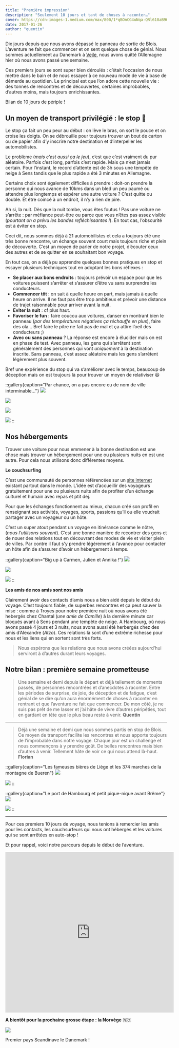 ```yaml
---
title: "Première impression"
description: "Seulement 10 jours et tant de choses à raconter…"
cover: https://cdn-images-1.medium.com/max/800/1*qBOnCG4uNqa-QRl618aB9Q.jpeg
date: 2017-01-26
author: "quentin"
---
```


Dix jours depuis que nous avons dépassé le panneau de sortie de Blois. L’aventure ne fait que commencer et on sent quelque chose de génial. Nous sommes actuellement au Danemark à [Vejle](https://www.google.dk/maps/place/Vejle/@55.7147061,9.373829,11z/data=!3m1!4b1!4m5!3m4!1s0x464c825188b5ada1:0xcc294fc2313d5510!8m2!3d55.7113112!4d9.5363541), nous avons quitté l’Allemagne hier où nous avons passé une semaine.

Ces premiers jours se sont super bien déroulés : c’était l’occasion de nous mettre dans le bain et de nous essayer à ce nouveau mode de vie à base de démerde au quotidien. Le principal est que l’on adore cette nouvelle vie : des tonnes de rencontres et de découvertes, certaines improbables, d’autres moins, mais toujours enrichissantes.

Bilan de 10 jours de périple !

## Un moyen de transport privilégié : le stop 🚗

Le stop ça fait un peu peur au début : on lève le bras, on sort le pouce et on croise les doigts. On se débrouille pour toujours trouver un bout de carton ou de papier afin d’y inscrire notre destination et d’interpeller les automobilistes.

Le problème (_mais c’est aussi ça le jeu_), c’est que c’est vraiment du pur aléatoire. Parfois c’est long, parfois c’est rapide. Mais ça n’est jamais certain. Pour l’instant, le record d’attente est de 3h sous une tempête de neige à Sens tandis que le plus rapide a été 3 minutes en Allemagne.

Certains choix sont également difficiles à prendre : doit-on prendre la personne qui nous avance de 10kms dans un bled un peu paumé ou attendre plus longtemps et espérer une autre voiture ? C’est quitte ou double. Et être coincé à un endroit, il n’y a rien de pire.

Ah si, la nuit. Dès que la nuit tombe, vous êtes foutus ! Pas une voiture ne s’arrête : par méfiance peut-être ou parce que vous n’êtes pas assez visible (_pourtant on a prévu les bandes refléchissantes !_). En tout cas, l’obscurité est à éviter en stop.

Ceci dit, nous sommes déjà à 21 automobilistes et cela a toujours été une très bonne rencontre, un échange souvent court mais toujours riche et plein de découverte. C’est un moyen de parler de notre projet, d’écouter ceux des autres et de se quitter en se souhaitant bon voyage.

En tout cas, on a déjà pu apprendre quelques bonnes pratiques en stop et essayer plusieurs techniques tout en adoptant les bons réflexes :

- **Se placer aux bons endroits** : toujours prévoir un espace pour que les voitures puissent s’arrêter et s’assurer d’être vu sans surprendre les conducteurs.
- **Commencer tôt** : on sait à quelle heure on part, mais jamais à quelle heure on arrive. Il ne faut pas être trop ambitieux et prévoir une distance de trajet raisonnable pour arriver avant la nuit.
- **Eviter la nuit** : cf plus haut.
- **Favoriser le fun** : faire coucou aux voitures, danser en montrant bien le panneau (_par des températures négatives ça réchauffe en plus_), faire des ola… Bref faire le pitre ne fait pas de mal et ça attire l’oeil des conducteurs ;)
- **Avec ou sans panneau** ? La réponse est encore à élucider mais on est en phase de test. Avec panneau, les gens qui s’arrêtent sont généralement des personnes qui vont _uniquement_ à la destination inscrite. Sans panneau, c’est assez aléatoire mais les gens s’arrêtent légèrement plus souvent.

Bref une expérience du stop qui va s’améliorer avec le temps, beaucoup de déception mais on est toujours là pour trouver un moyen de relativiser 😃

::gallery{caption="Par chance, on a pas encore eu de nom de ville interminable…"}
![](https://cdn-images-1.medium.com/max/600/1*PAxQMdFg0cih69pzRAhkrg.jpeg)

![](https://cdn-images-1.medium.com/max/800/1*N9aTIOS55YT3xHUWdnYXJA.jpeg)

![](https://cdn-images-1.medium.com/max/600/1*oOYV4AvJ3S8HB-Bf1iwEGw.jpeg)

![](https://cdn-images-1.medium.com/max/600/1*J0vYrFkhbDayiTqD73xDGA.jpeg)
::

## Nos hébergements

Trouver une voiture pour nous emmener à la bonne destination est une chose mais trouver un hébergement pour une ou plusieurs nuits en est une autre. Pour cela nous utilisons donc différentes moyens.

**Le couchsurfing**

C’est une communauté de personnes référencées sur un [site internet](https://www.couchsurfing.com) existant partout dans le monde. L’idée est d’accueillir des voyageurs gratuitement pour une ou plusieurs nuits afin de profiter d’un échange culturel et humain avec repas et ptit dej.

Pour que les échanges fonctionnent au mieux, chacun créé son profil en renseignant ses activités, voyages, sports, passions qu’il ou elle voudrait partager avec un voyageur ou un hôte.

C’est un super atout pendant un voyage en itinérance comme le nôtre, (_nous l’utilisons souvent_). C’est une bonne manière de recontrer des gens et de nouer des relations tout en découvrant des modes de vie et visiter plein de villes. Par contre il faut s’y prendre légèrement à l’avance pour contacter un hôte afin de s’assurer d’avoir un hébergement à temps.

::gallery{caption="Big up à Carmen, Julien et Annika !"}
![](https://cdn-images-1.medium.com/max/400/1*BrcJAzTGfhL3ZK3n6E8iFg.jpeg)

![](https://cdn-images-1.medium.com/max/400/1*hUj-QFRWDXeXuF1mdXoByA.jpeg)

![](https://cdn-images-1.medium.com/max/400/1*SgodEs-JaYzWd2xqxladJw.jpeg)
::

**Les amis de nos amis sont nos amis**

Clairement avoir des contacts d’amis nous a bien aidé depuis le début du voyage. C’est toujours fiable, de superbes rencontres et ça peut sauver la mise : comme à Troyes pour notre première nuit où nous avons été hebergés chez Chantal (_une amie de Camille_) à la dernière minute car bloqués avant à Sens pendant une tempète de neige. A Hambourg, où nous avons passé 4 jours et 3 nuits, nous avons aussi été herbergés chez des amis d’Alexandre (_Atzo_). Ces relations là sont d’une extrême richesse pour nous et les liens qui en sortent sont très forts.

> Nous espérons que les relations que nous avons créées aujourd’hui serviront à d’autres durant leurs voyages.

## Notre bilan : première semaine prometteuse

> Une semaine et demi depuis le départ et déjà tellement de moments passés, de personnes rencontrées et d’anecdotes à raconter. Entre les périodes de surprise, de joie, de déception et de fatigue, c’est génial de se dire qu’on aura énormément de choses à raconter en rentrant et que l’aventure ne fait que commencer. De mon côté, je ne suis pas prêt de me lasser et j’ai hâte de vivre d’autres péripéties, tout en gardant en tête que le plus beau reste à venir. **Quentin**

---

> Déjà une semaine et demi que nous sommes partis en stop de Blois. Ce moyen de transport facilite les rencontres et nous apporte toujours de l’improbable dans notre voyage. Chaque jour est un challenge et nous commençons à y prendre goût. De belles rencontres mais bien d’autres à venir. Tellement hâte de voir ce qui nous attend là-haut. **Florian**

::gallery{caption="Les fameuses bières de Liège et les 374 marches de la montagne de Bueren"}
![](https://cdn-images-1.medium.com/max/600/1*DpoS1QSkFpkUFJstyPhI6g.jpeg)

![](https://cdn-images-1.medium.com/max/600/1*ZMVOj_u2iMspldaHU8wF6g.jpeg)
::

::gallery{caption="Le port de Hambourg et petit pique-nique avant Brême"}
![](https://cdn-images-1.medium.com/max/600/1*zy2ZiTU5y_9cV7FGM2XvAQ.jpeg)

![](https://cdn-images-1.medium.com/max/600/1*GcDmSzA0R22bixvgL8LScg.jpeg)
::

---

Pour ces premiers 10 jours de voyage, nous tenions à remercier les amis pour les contacts, les couchsurfeurs qui nous ont hébergés et les voitures qui se sont arrêtées en auto-stop !

Et pour rappel, voici notre parcours depuis le début de l’aventure.

<iframe src="https://www.google.com/maps/d/embed?mid=1LgEcJ9IDXbzOeFkndmmcSyjn7U4&amp;hl=en_US" width="525" height="500" frameborder="0" scrolling="no"></iframe>

**A bientôt pour la prochaine grosse étape : la Norvège** 🇳🇴

![](https://cdn-images-1.medium.com/max/800/1*TtgBowmGlfa38psUpjuR_w.jpeg)

Premier pays Scandinave le Danemark !
